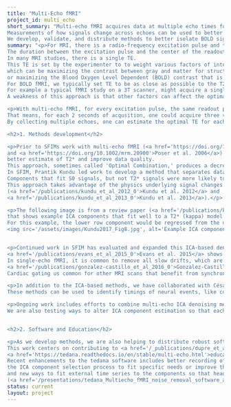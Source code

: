 ```yaml
---
title: "Multi-Echo fMRI"
project_id: multi_echo
short_summary: "Multi-echo fMRI acquires data at multiple echo times following each radio-frequency excitation pulse.
Measurements of how signals change across echoes can be used to better isolate the Blood Oxygen Level Dependent (BOLD) signal that is relevant to most fMRI studies.
We develop, validate, and distribute methods to better isolate BOLD signal with the goal of improving fMRI data quality."
summary: "<p>For MRI, there is a radio-frequency excitation pulse and then a period where signal is read.
The duration between the excitation pulse and the center of the readout period is the echo time (TE).
In many MRI studies, there is a single TE.
This TE is set by the experimenter to to weight various factors of interest,
which can be maximizing the contrast between gray and matter for structural imaging,
or maximizing the Blood Oxygen Level Dependent (BOLD) contrast that is often used in fMRI.
For BOLD fMRI, we typically set TE to be as close as possible to the T2* decay value for gray matter.
For example a typical fMRI study on a 3T scanner, might acquire a single volume every 2 seconds with TE=28ms.
A weakness of this approach is that other factors can affect the optimal TE for BOLD and undesired signals are also included for any given TR.</p>

<p>With multi-echo fMRI, for every excitation pulse, the same readout period is repeated as many times as possible before the next excitation pulse.
That means, for each 2 seconds of acqusition, one could acquire three volumes with TE=(14ms, 28ms, and 42ms).
By collecting multiple echoes, one can estimate the optimal TE for each voxel and use examine who signal changes across echoes to better isolate signal that is likely to be BOLD weighted.</p>

<h2>1. Methods development</h2>

<p>Prior to SFIMs work with multi-echo fMRI (<a href='https://doi.org/10.1002/(SICI)1522-2594(199907)42:1<87::AID-MRM13>3.0.CO;2-O'>Posse et al. 1999</a>
and <a href='https://doi.org/10.1002/mrm.20900'>Poser et al. 2006</a>) developed methods to take the weighed average of all echoes to benefit from a
better estimate of T2* and improve data quality.
This approach, sometimes called 'Optimal Combination,' produces a decrease in signal dropout and increase in the contrast-to-noise ratio (CNR).
In SFIM, Prantik Kundu led work to develop a method that separates data into ICA components and the fits each component to models of T2* and S0 signals.
Components that fit S0 signals, but not T2* signals were more likely to be artifacts, from the scanner or from head motion, which would be regressed from the data.
This approach takes advantage of the physics underlying signal changes across echoes to identify noise.
(<a href='/publications/kundu_et_al_2012_0'>Kundu et al. 2012</a> and 
<a href='/publications/kundu_et_al_2013_0'>Kundu et al. 2013</a>).</p>

<p>The following image is from a review paper (<a href='/publications/kundu_et_al_2017_0'>Kundu et al. 2017</a>)
that shows example ICA components that fit well to a T2* (kappa) model (top row) and S0 (rho) model (bottom row).
For this example, the lower row component would be regressed from the data as noise.
<img src='/assets/images/Kundu2017_Fig8.jpg', alt='Example ICA components for T2* kappa weighting and S0 rho weighting. Figure 8 from Kundu 2017'></p>


<p>Continued work in SFIM has evaluated and expanded this ICA-based denoising approach.
<a href='/publications/evans_et_al_2015_0'>Evans et al. 2015</a> shows that multi-echo denoising has the potential to separate slow neural changes from other slow changes, like scanner signal drift.
In single-echo fMRI, it is common to remove all slow drifts, which are assumed to be noise, which makes it difficult to study slow changes such as in studies of learning or studies that use pharmaceutical drugs.
<a href='/publications/gonzalez-castillo_et_al_2016_0'>Gonzalez-Castillo et al. 2016</a> evaluates multi-echo denoise across multiple task designs to show that it is an effective tool for improving signal in small regions with high suseptability to cardiac pulsations, like the inferior colliculus.
Cardiac gating us common for other MRI scans that benefit from synchronizing MRI acqusition with specific phases of the cardiac cycle, but it is rare with fMRI because variable spacing between volume aqusitions creates large artifacts. The above study shows that multi-echo denoising can remove these artifacts so that gated methods are possible with fMRI.</p>

<p>In addition to the ICA-based methods, we have collaborated with César Caballero-Gaudes' group to use multi-echo information to identify sparse peaks in fMRI series that are more likely to be neural in origin (<a href='/publications/caballero-gaudes_et_al_2019_0'>Caballero-Gaudes et al. 2019</a> and <a href='/publications/urunuela_et_al_2024'>Uruñuela  et al. 2024</a>).
These methods can be used to identify timings of neural events, like cognitive state changes with no additional assumptions or measures of participant behavior.</p>

<p>Ongoing work includes efforts to combine multi-echo ICA denoising methods with other ICA denoising methods that fit data to signals such as head motion, cardiac or respiratory fluctuations, or CSF signals. We are evaluating these methods both for event-related task designs (<a href='/presentations/Multiecho_fMRI_denoising_with_physiological_and_motion_information_1'>Holness et al. 2022</a>) and naturalistic movie viewing (<a href='/presentations/Multiecho_fMRI_removes_physiological_noise_during_naturalistic_viewing_1'>Holness et al. 2023</a>).
We are also testing ways to alter ICA component estimation so that each component more purely contains BOLD or non-BOLD signals (<a href='/presentations/Moving_away_from_ICA_in_multiecho_fMRI_denoising_1'>Handwerker et al. 2018</a>).</p>


<h2>2. Software and Education</h2>

<p>As we develop methods, we are also helping to distribute robust software and educational materials so these methods are widely available to the research community.
This work centers on contributing to <a href='/_publications/dupre_et_al_2021_0'>tedana</a> which is both software and
<a href='https://tedana.readthedocs.io/en/stable/multi-echo.html'>educational resources</a> to help people better understand multi-echo fMRI and methods.
Recent enhancements to the tedana software includes better recording of how the algorithm processes each dataset and a way for anyone to modify
the ICA component selection process to fit specific needs or improve the overall method (<a href='/presentations/tedana_A_growing_multiecho_fMRI_ecosystem_1'>tedana team 2023</a>)
and new ways to fit external time series to the components so that head motion and cardiac or respiratory fluctuations can be fully integrated into the component selection process
(<a href='/presentations/tedana_Multiecho_fMRI_noise_removal_software_and_resources_1'>tedana team 2024</a>).</p>"
status: current
layout: project
---
```

